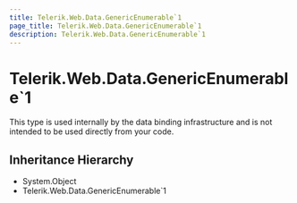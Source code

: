 ```yaml
---
title: Telerik.Web.Data.GenericEnumerable`1
page_title: Telerik.Web.Data.GenericEnumerable`1
description: Telerik.Web.Data.GenericEnumerable`1
---
```


# Telerik.Web.Data.GenericEnumerable`1

This type is used internally by the data binding infrastructure and is not intended to be used directly from your code.

## Inheritance Hierarchy

* System.Object
* Telerik.Web.Data.GenericEnumerable`1

